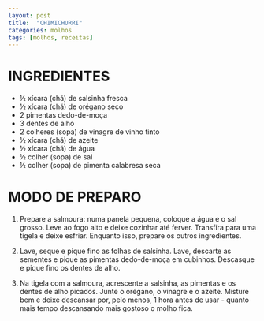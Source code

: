 ```yaml
---
layout: post
title:  "CHIMICHURRI"
categories: molhos
tags: [molhos, receitas]
---
```


INGREDIENTES
===

* ½ xícara (chá) de salsinha fresca
* ½ xícara (chá) de orégano seco
* 2 pimentas dedo-de-moça
* 3 dentes de alho
* 2 colheres (sopa) de vinagre de vinho tinto
* ½ xícara (chá) de azeite
* ½ xícara (chá) de água
* ½ colher (sopa) de sal 
* ½ colher (sopa) de pimenta calabresa seca

MODO DE PREPARO
===

1. Prepare a salmoura: numa panela pequena, coloque a água e o sal grosso. Leve ao fogo alto e deixe cozinhar até ferver. Transfira para uma tigela e deixe esfriar. Enquanto isso, prepare os outros ingredientes.

2. Lave, seque e pique fino as folhas de salsinha. Lave, descarte as sementes e pique as pimentas dedo-de-moça em cubinhos. Descasque e pique fino os dentes de alho.

3. Na tigela com a salmoura, acrescente a salsinha, as pimentas e os dentes de alho picados. Junte o orégano, o vinagre e o azeite. Misture bem e deixe descansar por, pelo menos, 1 hora antes de usar - quanto mais tempo descansando mais gostoso o molho fica.